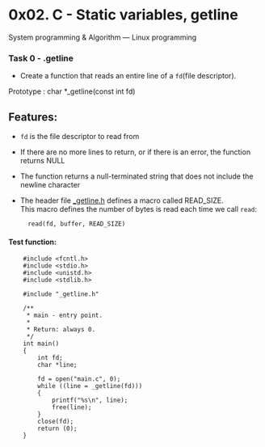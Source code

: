 # 0x02. C - Static variables, getline

System programming & Algorithm ― Linux programming

### Task 0 - .getline

- Create a function that reads an entire line of a `fd`(file descriptor).

Prototype : char *_getline(const int fd)

Features:
-
- `fd` is the file descriptor to read from
- If there are no more lines to return, or if there is an error, the function returns NULL
- The function returns a null-terminated string that does not include the newline character
- The header file [_getline.h](_getline.h) defines a macro called READ_SIZE.  
This macro defines the number of bytes is read each time we call `read`:  

        read(fd, buffer, READ_SIZE)

#### Test function:


        #include <fcntl.h>
        #include <stdio.h>
        #include <unistd.h>
        #include <stdlib.h>
        
        #include "_getline.h"
        
        /**
         * main - entry point.
         *
         * Return: always 0.
         */
        int main()
        {
            int fd;
            char *line;
        
            fd = open("main.c", 0);
            while ((line = _getline(fd)))
            {
                printf("%s\n", line);
                free(line);
            }
            close(fd);
            return (0);
        }

